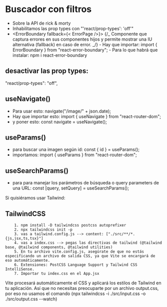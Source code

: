 # Buscador con filtros

- Sobre la API de rick & morty
- Inhabilitamos las prop types con "'react/prop-types': 'off'"
- <ErrorBoundary fallback={< ErrorPage />}>
  {/_ Componente que captura errores en sus componentes hijos y permite mostrar una IU alternativa (fallback) en caso de error. _/}
  <Outlet />
  </ErrorBoundary> - Hay que importar: import { ErrorBoundary } from "react-error-boundary"; - Para lo que habrá que instalar: npm i react-error-boundary

## desactivar las prop types:

"react/prop-types": "off",

## useNavigate()

- Para usar esto: navigate("/image/" + json.date);
- Hay que importar esto: import { useNavigate } from "react-router-dom";
- y poner esto: const navigate = useNavigate();

## useParams()

- para buscar una imagen según id: const { id } = useParams();
- importamos: import { useParams } from "react-router-dom";

## useSearchParams()

- para para manejar los parámetros de búsqueda o query parameters de una URL: const [query, setQuery] = useSearchParams();

Si quisiéramos usar Tailwind:

## TailwindCSS

        1. npm install -D tailwindcss postcss autoprefixer
        2. npx tailwindcss init -p
        3. vas a tailwind.config.js --> content: ["./src/**/*.{js,jsx,ts,tsx}"]
        4. vas a index.css --> pegas las directivas de tailwind (@tailwind base, @tailwind components, @tailwind utilities)
        5. En tu archivo vite.config.js, asegúrate de que no estás especificando un archivo de salida CSS, ya que Vite se encargará de eso automáticamente.
        6. Extensiones: PostCSS Language Support y Tailwind CSS IntelliSense.
        7. Importar tu index.css en el App.jsx

Vite procesará automáticamente el CSS y aplicará los estilos de Tailwind en tu aplicación. Así que no necesitas preocuparte por un archivo output.css, por eso no usamos el comando (npx tailwindcss -i ./src/input.css -o ./src/output.css --watch)
